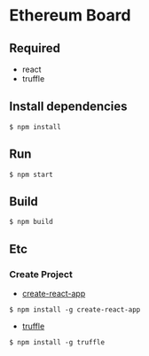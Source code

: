 # Ethereum Board

## Required
- react
- truffle

## Install dependencies
```
$ npm install
```

## Run
```
$ npm start
```

## Build
```
$ npm build
```




## Etc

### Create Project
- [create-react-app](https://github.com/facebook/create-react-app#creating-an-app)
```
$ npm install -g create-react-app
```

- [truffle](https://github.com/trufflesuite/truffle)
```
$ npm install -g truffle
```
